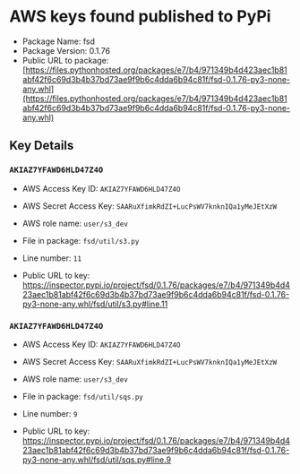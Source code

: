 # AWS keys found published to PyPi

* Package Name: fsd
* Package Version: 0.1.76
* Public URL to package: [https://files.pythonhosted.org/packages/e7/b4/971349b4d423aec1b81abf42f6c69d3b4b37bd73ae9f9b6c4dda6b94c81f/fsd-0.1.76-py3-none-any.whl](https://files.pythonhosted.org/packages/e7/b4/971349b4d423aec1b81abf42f6c69d3b4b37bd73ae9f9b6c4dda6b94c81f/fsd-0.1.76-py3-none-any.whl)

## Key Details

### `AKIAZ7YFAWD6HLD47Z4O`

* AWS Access Key ID: `AKIAZ7YFAWD6HLD47Z4O`
* AWS Secret Access Key: `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` 
* AWS role name: `user/s3_dev`
* File in package: `fsd/util/s3.py`
* Line number: `11`

* Public URL to key: https://inspector.pypi.io/project/fsd/0.1.76/packages/e7/b4/971349b4d423aec1b81abf42f6c69d3b4b37bd73ae9f9b6c4dda6b94c81f/fsd-0.1.76-py3-none-any.whl/fsd/util/s3.py#line.11



### `AKIAZ7YFAWD6HLD47Z4O`

* AWS Access Key ID: `AKIAZ7YFAWD6HLD47Z4O`
* AWS Secret Access Key: `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` 
* AWS role name: `user/s3_dev`
* File in package: `fsd/util/sqs.py`
* Line number: `9`

* Public URL to key: https://inspector.pypi.io/project/fsd/0.1.76/packages/e7/b4/971349b4d423aec1b81abf42f6c69d3b4b37bd73ae9f9b6c4dda6b94c81f/fsd-0.1.76-py3-none-any.whl/fsd/util/sqs.py#line.9


